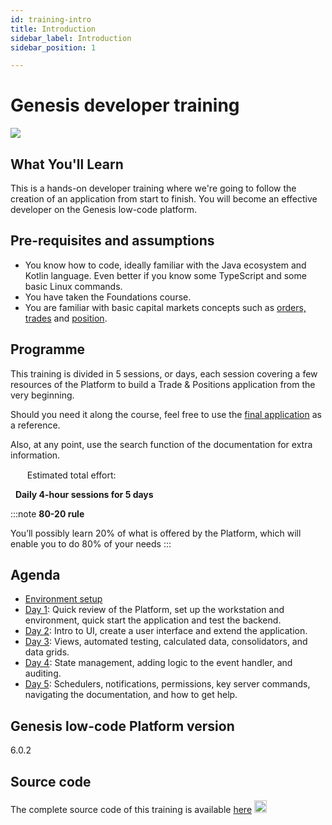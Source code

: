 ```yaml
---
id: training-intro
title: Introduction
sidebar_label: Introduction
sidebar_position: 1

---
```

# Genesis developer training
<img src="/img/dev-training-book-cover.png" /> 

## What You'll Learn​

This is a hands-on developer training where we're going to follow the creation ​of an application from start to finish. You will become an effective developer on the Genesis low-code platform.

## Pre-requisites and assumptions

- You know how to code, ideally familiar with the Java ecosystem and Kotlin language. Even better if you know some​ TypeScript and some basic Linux commands.​
- You have taken the Foundations course.
- You are familiar with basic capital markets concepts such as [orders, trades](https://www.investopedia.com/terms/o/order.asp) and [position](https://www.investopedia.com/terms/p/position.asp).

## Programme

This training is divided in 5 sessions, or days, each session covering a few resources of the Platform to build a Trade & Positions application from the very beginning.

Should you need it along the course, feel free to use the [final application](/tutorials/training-resources/training-intro/#source-code) as a reference.

Also, at any point, use the search function of the documentation for extra information.


<img src="/img/time-clock.jpg" width="15" /> 
&nbsp; Estimated total effort: 

&nbsp; <b>Daily 4-hour sessions for 5 days</b>

:::note
<b>80-20 rule​</b>

You’ll possibly learn 20% of what is offered ​by the Platform​, which will enable you to do 80% of your needs
:::

## Agenda

- [Environment setup](/tutorials/training-resources/environment-setup/)
- [Day 1](/tutorials/training-resources/training-content-day1/): Quick review of the Platform​, set up the workstation and environment, quick start the application and test the backend​​.
- [Day 2](/tutorials/training-resources/training-content-day2/): Intro to UI​, create a user interface​ and extend the application.
- [Day 3](/tutorials/training-resources/training-content-day3/): Views​, automated testing​, calculated data, consolidators,​ and data grids​.
- [Day 4](/tutorials/training-resources/training-content-day4/): State management, adding logic to the event handler​, ​and auditing​.
- [Day 5](#/tutorials/training-resources/training-content-day5/): Schedulers, notifications, permissions​, key server commands​, navigating the documentation, and how to get help​.

## Genesis low-code Platform version
6.0.2

## Source code
The complete source code of this training is available 
[here](https://github.com/genesiscommunitysuccess/devtraining-gama) <img src="/img/github-icon.png" width="20" /> 
&nbsp; 
